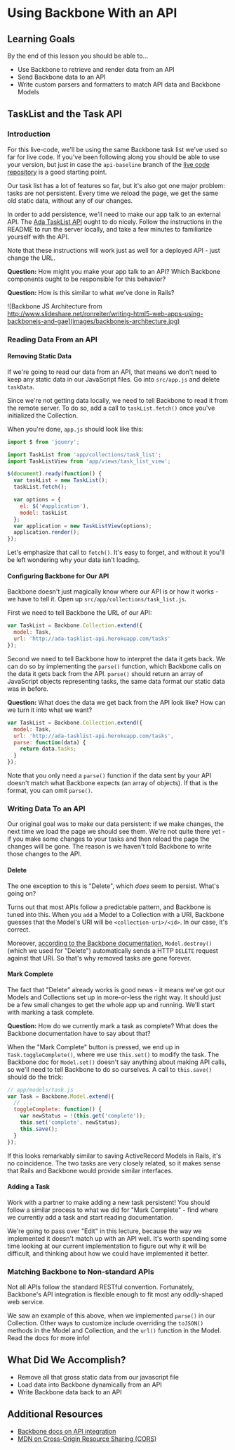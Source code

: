 # Using Backbone With an API

## Learning Goals
By the end of this lesson you should be able to...

- Use Backbone to retrieve and render data from an API
- Send Backbone data to an API
- Write custom parsers and formatters to match API data and Backbone Models

## TaskList and the Task API
### Introduction
For this live-code, we'll be using the same Backbone task list we've used so far for live code. If you've been following along you should be able to use your version, but just in case the `api-baseline` branch of the [live code repository](https://github.com/Ada-C6/backbone-live-code/tree/api-baseline) is a good starting point.

Our task list has a lot of features so far, but it's also got one major problem: tasks are not persistent. Every time we reload the page, we get the same old static data, without any of our changes.

In order to add persistence, we'll need to make our app talk to an external API. The [Ada TaskList API](https://github.com/ada-c6/ada-tasklist-api) ought to do nicely. Follow the instructions in the README to run the server locally, and take a few minutes to familiarize yourself with the API.

Note that these instructions will work just as well for a deployed API - just change the URL.

**Question:** How might you make your app talk to an API? Which Backbone components ought to be responsible for this behavior?

**Question:** How is this similar to what we've done in Rails?

![Backbone JS Architecture from http://www.slideshare.net/ronreiter/writing-html5-web-apps-using-backbonejs-and-gae](images/backbonejs-architecture.jpg)

### Reading Data From an API
#### Removing Static Data
If we're going to read our data from an API, that means we don't need to keep any static data in our JavaScript files. Go into `src/app.js` and delete `taskData`.

Since we're not getting data locally, we need to tell Backbone to read it from the remote server. To do so, add a call to `taskList.fetch()` once you've initialized the Collection.

When you're done, `app.js` should look like this:

```javascript
import $ from 'jquery';

import TaskList from 'app/collections/task_list';
import TaskListView from 'app/views/task_list_view';

$(document).ready(function() {
  var taskList = new TaskList();
  taskList.fetch();

  var options = {
    el: $('#application'),
    model: taskList
  };
  var application = new TaskListView(options);
  application.render();
});
```

Let's emphasize that call to `fetch()`. It's easy to forget, and without it you'll be left wondering why your data isn't loading.

#### Configuring Backbone for Our API
Backbone doesn't just magically know where our API is or how it works - we have to tell it. Open up `src/app/collections/task_list.js`.

First we need to tell Backbone the URL of our API:

```javascript
var TaskList = Backbone.Collection.extend({
  model: Task,
  url: 'http://ada-tasklist-api.herokuapp.com/tasks'
});
```

Second we need to tell Backbone how to interpret the data it gets back. We can do so by implementing the `parse()` function, which Backbone calls on the data it gets back from the API. `parse()` should return an array of JavaScript objects representing tasks, the same data format our static data was in before.

**Question:** What does the data we get back from the API look like? How can we turn it into what we want?

```javascript
var TaskList = Backbone.Collection.extend({
  model: Task,
  url: 'http://ada-tasklist-api.herokuapp.com/tasks',
  parse: function(data) {
    return data.tasks;
  }
});
```

Note that you only need a `parse()` function if the data sent by your API doesn't match what Backbone expects (an array of objects). If that is the format, you can omit `parse()`.

### Writing Data To an API
Our original goal was to make our data persistent: if we make changes, the next time we load the page we should see them. We're not quite there yet - if you make some changes to your tasks and then reload the page the changes will be gone. The reason is we haven't told Backbone to write those changes to the API.

#### Delete
The one exception to this is "Delete", which _does_ seem to persist. What's going on?

Turns out that most APIs follow a predictable pattern, and Backbone is tuned into this. When you `add` a Model to a Collection with a URI, Backbone guesses that the Model's URI will be `<collection-uri>/<id>`. In our case, it's correct.

Moreover, [according to the Backbone documentation](http://backbonejs.org/#Model-destroy), `Model.destroy()` (which we used for "Delete") automatically sends a HTTP `DELETE` request against that URI. So that's why removed tasks are gone forever.


#### Mark Complete
The fact that "Delete" already works is good news - it means we've got our Models and Collections set up in more-or-less the right way. It should just be a few small changes to get the whole app up and running. We'll start with marking a task complete.

**Question:** How do we currently mark a task as complete? What does the Backbone documentation have to say about that?

When the "Mark Complete" button is pressed, we end up in `Task.toggleComplete()`, where we use `this.set()` to modify the task. The Backbone doc for `Model.set()` doesn't say anything about making API calls, so we'll need to tell Backbone to do so ourselves. A call to `this.save()` should do the trick:

```javascript
// app/models/task.js
var Task = Backbone.Model.extend({
  // ...
  toggleComplete: function() {
    var newStatus = !(this.get('complete'));
    this.set('complete', newStatus);
    this.save();
  }
});
```

If this looks remarkably similar to saving ActiveRecord Models in Rails, it's no coincidence. The two tasks are very closely related, so it makes sense that Rails and Backbone would provide similar interfaces.

#### Adding a Task
Work with a partner to make adding a new task persistent! You should follow a similar process to what we did for "Mark Complete" - find where we currently add a task and start reading documentation.

We're going to pass over "Edit" in this lecture, because the way we implemented it doesn't match up with an API well. It's worth spending some time looking at our current implementation to figure out why it will be difficult, and thinking about how we could have implemented it better.

### Matching Backbone to Non-standard APIs
Not all APIs follow the standard RESTful convention. Fortunately, Backbone's API integration is flexible enough to fit most any oddly-shaped web service.

We saw an example of this above, when we implemented `parse()` in our Collection. Other ways to customize include overriding the `toJSON()` methods in the Model and Collection, and the `url()` function in the Model. Read the docs for more info!

## What Did We Accomplish?
- Remove all that gross static data from our javascript file
- Load data into Backbone dynamically from an API
- Write Backbone data back to an API

## Additional Resources
- [Backbone docs on API integration](http://backbonejs.org/#API-integration)
- [MDN on Cross-Origin Resource Sharing (CORS)](https://developer.mozilla.org/en-US/docs/Web/HTTP/Access_control_CORS)
